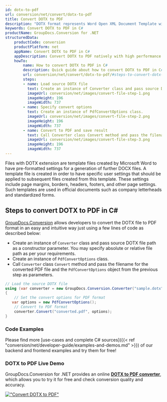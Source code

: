 ```yaml
---
id: dotx-to-pdf
url: conversion/net/convert/dotx-to-pdf
title: Convert DOTX to PDF
description: "DOTX format represents Word Open XML Document Template with .dotx extension. Learn how to convert DOTX to PDF file programmatically in C# language using GroupDocs.Conversion for .NET library."
keywords: Convert DOTX to PDF in C#
productName: GroupDocs.Conversion for .NET
structuredData:
    productCode: conversion
    productPlatform: net
    appName: Convert DOTX to PDF in C#
    appDescription: Convert DOTX to PDF natively with high performance using C# language and server side GroupDocs.Conversion for .NET APIs, without the use of any software like Microsoft or Open Office.
    howTo:
        name: How to convert DOTX to PDF in C# 
        description: Quick guide about how to convert DOTX to PDF in C# with high performance and accuracy.
        url: conversion/net/convert/dotx-to-pdf/#steps-to-convert-dotx-to-pdf-in-c
        steps:
        - name: Load source DOTX file 
          text: Create an instance of Converter class and pass source DOTX file path as a constructor parameter. You may specify absolute or relative file path as per your requirements. 
          imageUrl: conversion/net/images/convert-file-step-1.png
          imageHeight: 196
          imageWidth: 737
        - name: Specify convert options 
          text: Create an instance of PdfConvertOptions class.
          imageUrl: conversion/net/images/convert-file-step-2.png
          imageHeight: 196
          imageWidth: 737
        - name: Convert to PDF and save result 
          text: Call Converter class Convert method and pass the filename for the converted HTML file and the PdfConvertOptions object from the previous step as parameters.
          imageUrl: conversion/net/images/convert-file-step-3.png
          imageHeight: 196
          imageWidth: 737
---
```


Files with DOTX extension are template files created by Microsoft Word to have pre-formatted settings for a generation of further DOCX files. A template file is created in order to have specific user settings that should be applied to subsequent files created from this template. These settings include page margins, borders, headers, footers, and other page settings. Such templates are used in official documents such as company letterheads and standardized forms.

## Steps to convert DOTX to PDF in C#

[GroupDocs.Conversion](https://products.groupdocs.com/conversion/net) allows developers to convert the DOTX file to PDF format in an easy and intuitive way just using a few lines of code as described below:

* Create an instance of `Converter` class and pass source DOTX file path as a constructor parameter. You may specify absolute or relative file path as per your requirements. 
* Create an instance of `PdfConvertOptions` class.
* Call `Converter` class `Convert` method and pass the filename for the converted PDF file and the `PdfConvertOptions` object from the previous step as parameters.

```csharp
// Load the source DOTX file
using (var converter = new GroupDocs.Conversion.Converter("sample.dotx"))
{
    // Set the convert options for PDF format
   var options = new PdfConvertOptions();
    // Convert to PDF format
    converter.Convert("converted.pdf", options);
}
```

### Code Examples

Please find more [use-cases and complete C# sources]({{< ref "conversion/net/developer-guide/examples-and-demos.md" >}}) of our backend and frontend examples and try them for free!

### DOTX to PDF Live Demo

GroupDocs.Conversion for .NET provides an online [**DOTX to PDF converter**](https://products.groupdocs.app/conversion/dotx-to-pdf), which allows you to try it for free and check conversion quality and accuracy.

[!["Convert DOTX to PDF"](conversion/net/images/convert-to-pdf/convert-dotx-to-pdf.png)](https://products.groupdocs.app/conversion/dotx-to-pdf)